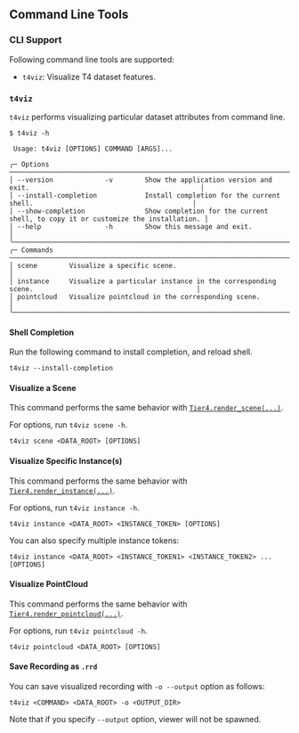 ## Command Line Tools

### CLI Support

Following command line tools are supported:

- `t4viz`: Visualize T4 dataset features.

### `t4viz`

`t4viz` performs visualizing particular dataset attributes from command line.

```shell
$ t4viz -h

 Usage: t4viz [OPTIONS] COMMAND [ARGS]...

╭─ Options ────────────────────────────────────────────────────────────────────────────────────────────────────────╮
│ --version             -v        Show the application version and exit.                                           │
│ --install-completion            Install completion for the current shell.                                        │
│ --show-completion               Show completion for the current shell, to copy it or customize the installation. │
│ --help                -h        Show this message and exit.                                                      │
╰──────────────────────────────────────────────────────────────────────────────────────────────────────────────────╯
╭─ Commands ───────────────────────────────────────────────────────────────────────────────────────────────────────╮
│ scene        Visualize a specific scene.                                                                         │
│ instance     Visualize a particular instance in the corresponding scene.                                         │
│ pointcloud   Visualize pointcloud in the corresponding scene.                                                    │
╰──────────────────────────────────────────────────────────────────────────────────────────────────────────────────╯
```

#### Shell Completion

Run the following command to install completion, and reload shell.

```shell
t4viz --install-completion
```

#### Visualize a Scene

This command performs the same behavior with [`Tier4.render_scene(...)`](./render.md#rendering-scene).

For options, run `t4viz scene -h`.

```shell
t4viz scene <DATA_ROOT> [OPTIONS]
```

#### Visualize Specific Instance(s)

This command performs the same behavior with [`Tier4.render_instance(...)`](./render.md#rendering-instances).

For options, run `t4viz instance -h`.

```shell
t4viz instance <DATA_ROOT> <INSTANCE_TOKEN> [OPTIONS]
```

You can also specify multiple instance tokens:

```shell
t4viz instance <DATA_ROOT> <INSTANCE_TOKEN1> <INSTANCE_TOKEN2> ... [OPTIONS]
```

#### Visualize PointCloud

This command performs the same behavior with [`Tier4.render_pointcloud(...)`](./render.md#rendering-pointcloud).

For options, run `t4viz pointcloud -h`.

```shell
t4viz pointcloud <DATA_ROOT> [OPTIONS]
```

#### Save Recording as `.rrd`

You can save visualized recording with `-o --output` option as follows:

```shell
t4viz <COMMAND> <DATA_ROOT> -o <OUTPUT_DIR>
```

Note that if you specify `--output` option, viewer will not be spawned.

